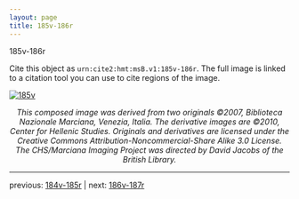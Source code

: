 ```yaml
---
layout: page
title: 185v-186r
---
```


185v-186r

Cite this object as `urn:cite2:hmt:msB.v1:185v-186r`. The full image is linked to a citation tool you can use to cite regions of the image.

[![185v](http://www.homermultitext.org/iipsrv?IIIF=/project/homer/pyramidal/deepzoom/hmt/vbbifolio/v1/vb_185v_186r.tif/full/800,/0/default.jpg)](http://www.homermultitext.org/ict2/?urn=urn:cite2:hmt:vbbifolio.v1:vb_185v_186r) 

<p style="text-align: center; font-style: italic;">This composed image was derived from two originals ©2007, Biblioteca Nazionale Marciana, Venezia, Italia. The derivative images are ©2010, Center for Hellenic Studies. Originals and derivatives are licensed under the Creative Commons Attribution-Noncommercial-Share Alike 3.0 License. The CHS/Marciana Imaging Project was directed by David Jacobs of the British Library.</p>

---

previous: [184v-185r](../184v-185r/) | next: [186v-187r](../186v-187r/)